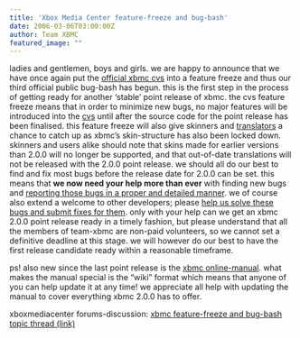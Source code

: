```yaml
---
title: 'Xbox Media Center feature-freeze and bug-bash'
date: 2006-03-06T03:00:00Z
author: Team XBMC
featured_image: ""
---
```

ladies and gentlemen, boys and girls. we are happy to announce that we have once again put the [official xbmc cvs](https://sourceforge.net/cvs/?group_id=87054) into a feature freeze and thus our third official public bug-bash has begun. this is the first step in the process of getting ready for another ‘stable’ point release of xbmc. the cvs feature freeze means that in order to minimize new bugs, no major features will be introduced into the [cvs](https://sourceforge.net/cvs/?group_id=87054) until after the source code for the point release has been finalised. this feature freeze will also give skinners and [translators](http://www.xboxmediacenter.com/info_faq.htm#translations) a chance to catch up as xbmc’s skin-structure has also been locked down. skinners and users alike should note that skins made for earlier versions than 2.0.0 will no longer be supported, and that out-of-date translations will not be released with the 2.0.0 point release. we should all do our best to find and fix most bugs before the release date for 2.0.0 can be set. this means that **we now need your help more than ever** with finding new bugs and [reporting those bugs in a proper and detailed manner](http://manual.xboxmediacenter.de/wakka.php?wakka=submitbugreport). we of course also extend a welcome to other developers; please [help us solve these bugs and submit fixes for them](http://sourceforge.net/tracker/?group_id=87054&atid=581838). only with your help can we get an xbmc 2.0.0 point release ready in a timely fashion, but please understand that all the members of team-xbmc are non-paid volunteers, so we cannot set a definitive deadline at this stage. we will however do our best to have the first release candidate ready within a reasonable timeframe.

 ps! also new since the last point release is the [xbmc online-manual](http://manual.xboxmediacenter.com). what makes the manual special is the “wiki” format which means that anyone of you can help update it at any time! we appreciate all help with updating the manual to cover everything xbmc 2.0.0 has to offer.

 xboxmediacenter forums-discussion: [xbmc feature-freeze and bug-bash topic thread (link)](http://www.xboxmediaplayer.de/cgi-bin/forums/ikonboard.pl?act=st;f=1;t=19350)

 